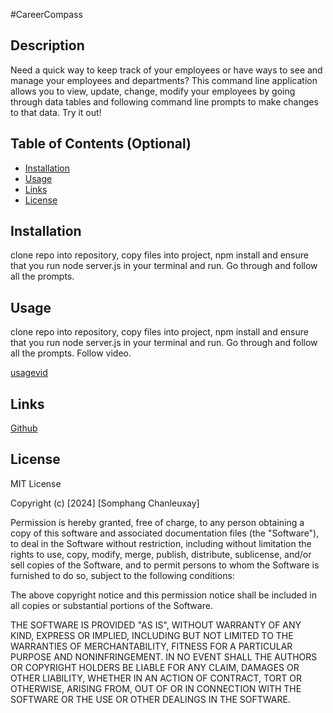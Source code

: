 #CareerCompass

## Description
Need a quick way to keep track of your employees or have ways to see and manage your employees and departments? This command line application allows you to view, update, change, modify your employees by going through data tables and following command line prompts to make changes to that data. Try it out!

## Table of Contents (Optional)

- [Installation](#installation)
- [Usage](#usage)
- [Links](#links)
- [License](#license)


## Installation
clone repo into repository, copy files into project, npm install and ensure that you run node server.js in your terminal and run. Go through and follow all the prompts.


## Usage
clone repo into repository, copy files into project, npm install and ensure that you run node server.js in your terminal and run. Go through and follow all the prompts. Follow video.

[usagevid](https://drive.google.com/file/d/1NRUiKbaV_ACtHyBbefCCwM5Hd5C2EsJL/view)

## Links

[Github](https://github.com/somphangchanleuxay/EmployeeTracker)

## License
MIT License

Copyright (c) [2024] [Somphang Chanleuxay]

Permission is hereby granted, free of charge, to any person obtaining a copy of this software and associated documentation files (the "Software"), to deal in the Software without restriction, including without limitation the rights to use, copy, modify, merge, publish, distribute, sublicense, and/or sell copies of the Software, and to permit persons to whom the Software is furnished to do so, subject to the following conditions:

The above copyright notice and this permission notice shall be included in all copies or substantial portions of the Software.

THE SOFTWARE IS PROVIDED "AS IS", WITHOUT WARRANTY OF ANY KIND, EXPRESS OR IMPLIED, INCLUDING BUT NOT LIMITED TO THE WARRANTIES OF MERCHANTABILITY, FITNESS FOR A PARTICULAR PURPOSE AND NONINFRINGEMENT. IN NO EVENT SHALL THE AUTHORS OR COPYRIGHT HOLDERS BE LIABLE FOR ANY CLAIM, DAMAGES OR OTHER LIABILITY, WHETHER IN AN ACTION OF CONTRACT, TORT OR OTHERWISE, ARISING FROM, OUT OF OR IN CONNECTION WITH THE SOFTWARE OR THE USE OR OTHER DEALINGS IN THE SOFTWARE.
